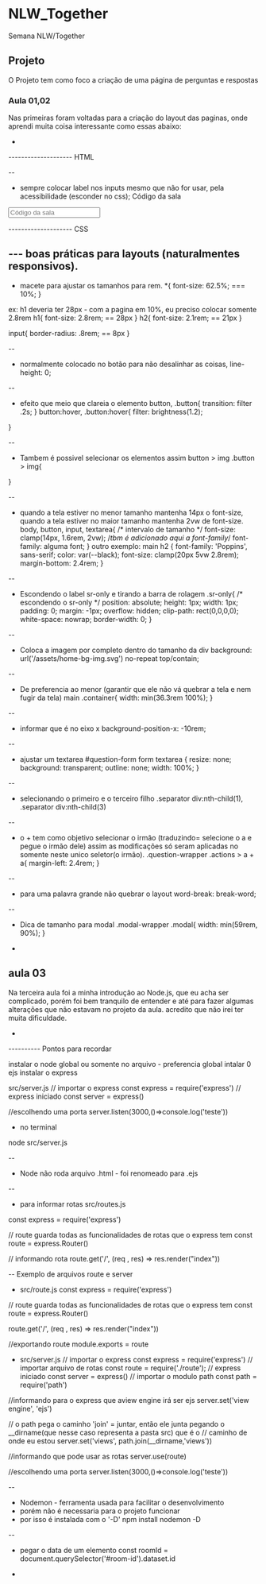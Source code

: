 # NLW_Together
Semana NLW/Together

## Projeto
O Projeto tem como foco a criação de uma página de perguntas e respostas

### Aula 01,02
Nas primeiras foram voltadas para a criação do layout das paginas, onde aprendi muita coisa interessante como essas abaixo:

*
-------------------- HTML

--
- sempre colocar label nos inputs mesmo que não for usar, pela acessibilidade (esconder no css);
<label class="sr-only" for="room-id">Código da sala</label>
<input type="number" id="room-id" placeholder="Código da sala">

-------------------- CSS

--- boas práticas para layouts (naturalmentes responsivos).
--
- macete para ajustar os tamanhos para rem.
*{
font-size: 62.5%; === 10%;
}

ex: h1 deveria ter 28px - com a pagina em 10%, eu preciso colocar somente 2.8rem
h1{
	font-size: 2.8rem; == 28px
}
h2{
 font-size: 2.1rem; == 21px
}

input{
	border-radius: .8rem; == 8px
}

--
- normalmente colocado no botão para não desalinhar as coisas,
line-height: 0;

--
- efeito que meio que clareia o elemento 
button, .button{
	transition: filter .2s;
}
button:hover, .button:hover{
    filter: brightness(1.2);

}

--
- Tambem é possivel selecionar os elementos assim
button > img
.button > img{
    
}

--
- quando a tela estiver no menor tamanho mantenha 14px o font-size, quando a tela estiver no maior tamanho mantenha 2vw de font-size.
body, button, input, textarea{
    /* intervalo de tamanho */
    font-size: clamp(14px, 1.6rem, 2vw);
	/*tbm é adicionado aqui a font-family*/
	font-family: alguma font;
}
outro exemplo:
main h2 {
    font-family: 'Poppins', sans-serif;
    color: var(--black);
    font-size: clamp(20px 5vw 2.8rem);
    margin-bottom: 2.4rem;
}


--
- Escondendo o label sr-only e tirando a barra de rolagem
.sr-only{
    /* escondendo o sr-only */
    position: absolute;
    height: 1px;
    width: 1px;
    padding: 0;
    margin: -1px;
    overflow: hidden;
    clip-path: rect(0,0,0,0);
    white-space: nowrap;
    border-width: 0;
}

--
- Coloca a imagem por completo dentro do tamanho da div
background: url('/assets/home-bg-img.svg') no-repeat top/contain;


--
- De preferencia ao menor (garantir que ele não vá quebrar a tela e nem fugir da tela)
main .container{
    width: min(36.3rem 100%);
}


--
- informar que é no eixo x
background-position-x: -10rem;


--
- ajustar um textarea
#question-form form textarea {
    resize: none;
    background: transparent;
    outline: none;
    width: 100%;
}


--
- selecionando o primeiro e o terceiro filho
.separator div:nth-child(1),
.separator div:nth-child(3)


--
- o + tem como objetivo selecionar o irmão (traduzindo= selecione o a e pegue o irmão dele)
assim as modificações só seram aplicadas no somente neste unico seletor(o irmão).
.question-wrapper .actions > a + a{
    margin-left: 2.4rem;
}

--
- para uma palavra grande não quebrar o layout
word-break: break-word;

--
- Dica de tamanho para modal
.modal-wrapper .modal{
    width: min(59rem, 90%);
}
*

## aula 03
Na terceira aula foi a minha introdução ao Node.js, que eu acha ser complicado, porém foi bem tranquilo de entender e 
até para fazer algumas alterações que não estavam no projeto da aula. acredito que não irei ter muita dificuldade.

*
---------- Pontos para recordar

instalar o node global ou somente no arquivo - preferencia global
intalar 0 ejs
instalar o express


src/server.js
// importar o express
const express = require('express')
// express iniciado
const server = express()

//escolhendo uma porta 
server.listen(3000,()=>console.log('teste'))

- no terminal

node src/server.js

--
- Node não roda arquivo .html - foi renomeado para .ejs 


--
- para informar rotas
src/routes.js

const express = require('express')

// route guarda todas as funcionalidades de rotas que o express tem
const route = express.Router()

// informando rota
route.get('/', (req , res) => res.render("index"))

-- Exemplo de arquivos route e server
- src/route.js
const express = require('express')

// route guarda todas as funcionalidades de rotas que o express tem
const route = express.Router()

route.get('/', (req , res) => res.render("index"))

//exportando route
module.exports = route

- src/server.js
// importar o express
const express = require('express')
// importar arquivo de rotas
const route = require('./route');
// express iniciado
const server = express()
// importar o modulo path
const path = require('path')

//informando para o express que aview engine irá ser ejs
server.set('view engine', 'ejs')

// o path pega o caminho 'join' = juntar, então ele junta pegando o __dirname(que nesse caso representa a pasta src) que é o
// caminho de onde eu estou 
server.set('views', path.join(__dirname,'views'))


//informando que pode usar as rotas
server.use(route)

//escolhendo uma porta 
server.listen(3000,()=>console.log('teste'))

--
- Nodemon - ferramenta usada para facilitar o desenvolvimento
- porém não é necessaria para o projeto funcionar 
- por isso é instalada com o '-D'
npm install nodemon -D

--
- pegar o data de um elemento
const roomId = document.querySelector('#room-id').dataset.id
*


